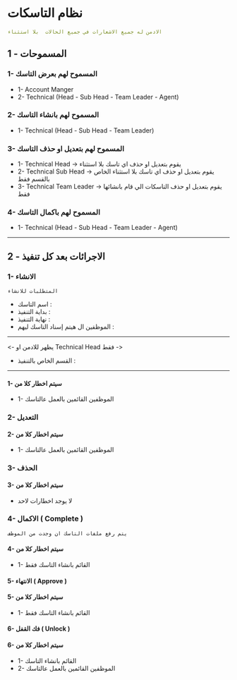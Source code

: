 # نظام التاسكات

```yaml
الادمن له جميع الاشعارات في جميع الحالات  بلا استثناء 
```

## 1 - المسموحات

### 1- المسموح لهم بعرض التاسك

- 1- Account Manger
- 2- Technical (Head - Sub Head - Team Leader - Agent)

### 2- المسموح لهم بانشاء التاسك

- 1- Technical (Head - Sub Head - Team Leader)

### 3- المسموح لهم بتعديل او حذف التاسك

- 1- Technical Head -> يقوم بتعديل او حذف اي تاسك بلا استثناء
- 2- Technical Sub Head -> يقوم بتعديل  او حذف اي تاسك بلا استثناء الخاص بالقسم فقط
- 3- Technical Team Leader -> يقوم بتعديل او حذف التاسكات الي قام بانشائها فقط

### 4- المسموح لهم باكمال التاسك

- 1- Technical (Head - Sub Head - Team Leader - Agent)

---

## 2 - الاجرائات بعد كل تنفيذ

### 1- الانشاء

    المتطلبات للانشاء 

- اسم التاسك :
- بداية التنفيذ :
- نهاية التنفيذ :
- الموظفين ال هيتم إسناد التاسك ليهم :

---
<- يظهر للادمن او Technical Head فقط ->

- القسم الخاص بالتنفيذ :

---

#### 1- سيتم اخطار كلا من

- 1- الموظفين القائمين بالعمل عالتاسك

### 2- التعديل

#### 2- سيتم اخطار كلا من

- 1-  الموظفين القائمين بالعمل عالتاسك

### 3- الحذف

#### 3- سيتم اخطار كلا من

- لا يوجد اخطارات لاحد

### 4- الاكمال ( Complete )

    يتم رفع ملفات التاسك ان وجدت من الموظف

#### 4- سيتم اخطار كلا من

- 1- القائم بانشاء التاسك فقط

#### 5- الانتهاء ( Approve )

#### 5- سيتم اخطار كلا من

- 1- القائم بانشاء التاسك فقط

#### 6- فك القفل ( Unlock )

#### 6- سيتم اخطار كلا من

- 1- القائم بانشاء التاسك
- 2- الموظفين القائمين بالعمل عالتاسك
